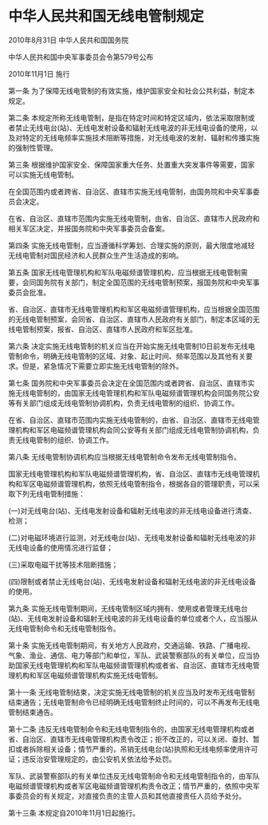 # 中华人民共和国无线电管制规定

2010年8月31日 中华人民共和国国务院

中华人民共和国中央军事委员会令第579号公布

2010年11月1日 施行

<!-- INFO END -->

第一条 为了保障无线电管制的有效实施，维护国家安全和社会公共利益，制定本规定。

第二条 本规定所称无线电管制，是指在特定时间和特定区域内，依法采取限制或者禁止无线电台(站)、无线电发射设备和辐射无线电波的非无线电设备的使用，以及对特定的无线电频率实施技术阻断等措施，对无线电波的发射、辐射和传播实施的强制性管理。

第三条 根据维护国家安全、保障国家重大任务、处置重大突发事件等需要，国家可以实施无线电管制。

在全国范围内或者跨省、自治区、直辖市实施无线电管制，由国务院和中央军事委员会决定。

在省、自治区、直辖市范围内实施无线电管制，由省、自治区、直辖市人民政府和相关军区决定，并报国务院和中央军事委员会备案。

第四条 实施无线电管制，应当遵循科学筹划、合理实施的原则，最大限度地减轻无线电管制对国民经济和人民群众生产生活造成的影响。

第五条 国家无线电管理机构和军队电磁频谱管理机构，应当根据无线电管制需要，会同国务院有关部门，制定全国范围的无线电管制预案，报国务院和中央军事委员会批准。

省、自治区、直辖市无线电管理机构和军区电磁频谱管理机构，应当根据全国范围的无线电管制预案，会同省、自治区、直辖市人民政府有关部门，制定本区域的无线电管制预案，报省、自治区、直辖市人民政府和军区批准。

第六条 决定实施无线电管制的机关应当在开始实施无线电管制10日前发布无线电管制命令，明确无线电管制的区域、对象、起止时间、频率范围以及其他有关要求。但是，紧急情况下需要立即实施无线电管制的除外。

第七条 国务院和中央军事委员会决定在全国范围内或者跨省、自治区、直辖市实施无线电管制的，由国家无线电管理机构和军队电磁频谱管理机构会同国务院公安等有关部门组成无线电管制协调机构，负责无线电管制的组织、协调工作。

在省、自治区、直辖市范围内实施无线电管制的，由省、自治区、直辖市无线电管理机构和军区电磁频谱管理机构会同公安等有关部门组成无线电管制协调机构，负责无线电管制的组织、协调工作。

第八条 无线电管制协调机构应当根据无线电管制命令发布无线电管制指令。

国家无线电管理机构和军队电磁频谱管理机构，省、自治区、直辖市无线电管理机构和军区电磁频谱管理机构，依照无线电管制指令，根据各自的管理职责，可以采取下列无线电管制措施：

(一)对无线电台(站)、无线电发射设备和辐射无线电波的非无线电设备进行清查、检测；

(二)对电磁环境进行监测，对无线电台(站)、无线电发射设备和辐射无线电波的非无线电设备的使用情况进行监督；

(三)采取电磁干扰等技术阻断措施；

(四)限制或者禁止无线电台(站)、无线电发射设备和辐射无线电波的非无线电设备的使用。

第九条 实施无线电管制期间，无线电管制区域内拥有、使用或者管理无线电台(站)、无线电发射设备和辐射无线电波的非无线电设备的单位或者个人，应当服从无线电管制命令和无线电管制指令。

第十条 实施无线电管制期间，有关地方人民政府，交通运输、铁路、广播电视、气象、渔业、通信、电力等部门和单位，军队、武装警察部队的有关单位，应当协助国家无线电管理机构和军队电磁频谱管理机构或者省、自治区、直辖市无线电管理机构和军区电磁频谱管理机构实施无线电管制。

第十一条 无线电管制结束，决定实施无线电管制的机关应当及时发布无线电管制结束通告；无线电管制命令已经明确无线电管制终止时间的，可以不再发布无线电管制结束通告。

第十二条 违反无线电管制命令和无线电管制指令的，由国家无线电管理机构或者省、自治区、直辖市无线电管理机构责令改正；拒不改正的，可以关闭、查封、暂扣或者拆除相关设备；情节严重的，吊销无线电台(站)执照和无线电频率使用许可证；违反治安管理规定的，由公安机关依法给予处罚。

军队、武装警察部队的有关单位违反无线电管制命令和无线电管制指令的，由军队电磁频谱管理机构或者军区电磁频谱管理机构责令改正；情节严重的，依照中央军事委员会的有关规定，对直接负责的主管人员和其他直接责任人员给予处分。

第十三条 本规定自2010年11月1日起施行。